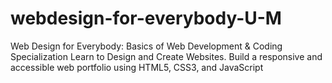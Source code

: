 # webdesign-for-everybody-U-M
 Web Design for Everybody: Basics of Web Development & Coding Specialization  Learn to Design and Create Websites. Build a responsive and accessible web portfolio using HTML5, CSS3, and JavaScript
